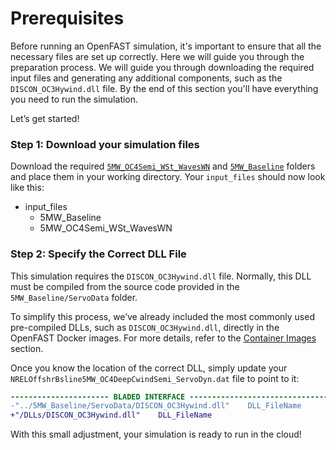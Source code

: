 # Prerequisites
Before running an OpenFAST simulation, it's important to ensure that all the necessary files are set up correctly. 
Here we will guide you through the preparation process. We will guide you through downloading the required input files and generating any additional components, 
such as the `DISCON_OC3Hywind.dll` file. By the end of this section you'll have everything you need to run the simulation.

Let’s get started!

### Step 1: Download your simulation files
Download the required [`5MW_OC4Semi_WSt_WavesWN`](https://github.com/OpenFAST/r-test/tree/v4.0.2/glue-codes/openfast/5MW_OC4Semi_WSt_WavesWN) and [`5MW_Baseline`](https://github.com/OpenFAST/r-test/tree/v4.0.2/glue-codes/openfast/5MW_Baseline) folders and place them in your working directory. Your `input_files` should now look like this:
- input_files
    - 5MW_Baseline
    - 5MW_OC4Semi_WSt_WavesWN

### Step 2: Specify the Correct DLL File
This simulation requires the `DISCON_OC3Hywind.dll` file. Normally, this DLL must be compiled from 
the source code provided in the `5MW_Baseline/ServoData` folder.

To simplify this process, we’ve already included the most commonly used pre-compiled DLLs, such 
as `DISCON_OC3Hywind.dll`, directly in the OpenFAST Docker images. For more details, refer to 
the [Container Images](../../versions-and-containers) section.

Once you know the location of the correct DLL, simply update your `NRELOffshrBsline5MW_OC4DeepCwindSemi_ServoDyn.dat` file to point to it:

```diff
---------------------- BLADED INTERFACE ---------------------------------------- [used only with Bladed Interface]
-"../5MW_Baseline/ServoData/DISCON_OC3Hywind.dll"    DLL_FileName
+"/DLLs/DISCON_OC3Hywind.dll"    DLL_FileName
```

With this small adjustment, your simulation is ready to run in the cloud!
